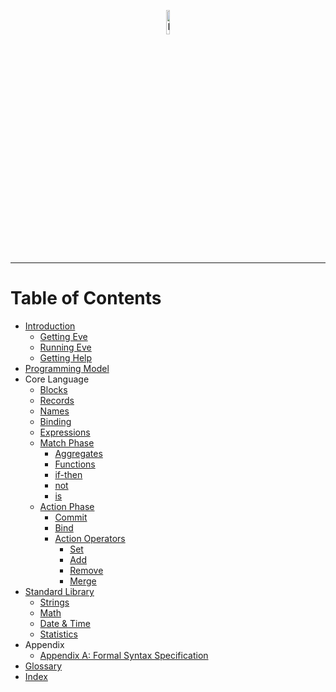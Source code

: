 <p align="center">
  <img src="http://www.witheve.com/logo.png" alt="Eve logo" width="10%" />
</p>

---

# Table of Contents

- [Introduction](intro.md)
  - [Getting Eve](installation.md)
  - [Running Eve](running.md)
  - [Getting Help](help.md)
- [Programming Model](model.md)
- Core Language
  - [Blocks](blocks.md)
  - [Records](records.md)
  - [Names](names.md)
  - [Binding](binding.md)
  - [Expressions](expressions.md)
  - [Match Phase](match-phase.md)
    - [Aggregates](aggregates.md)
    - [Functions](functions.md)
    - [if-then](if.md)
    - [not](not.md)
    - [is](is.md)
  - [Action Phase](action-phase.md)
    - [Commit](commit.md)
    - [Bind](bind.md)
    - [Action Operators](action-operators.md)
      - [Set](set.md)
      - [Add](add.md)
      - [Remove](remove.md)
      - [Merge](merge.md)
- [Standard Library](standard-library.md)
  - [Strings](strings/strings.md)
  - [Math](math/math.md)
  - [Date & Time](datetime/datetime.md)
  - [Statistics](statistics/statistics.md)
- Appendix
  - [Appendix A: Formal Syntax Specification](ebnf.md)
- [Glossary](glossary.md)
- [Index](index.md)
